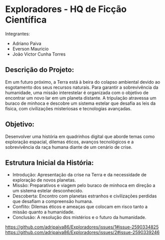 # Exploradores - HQ de Ficção Científica
Integrantes:
- Adriano Paiva
- Everson Mauricio
- João Victor Cunha Torres

## Descrição do Projeto:
Em um futuro próximo, a Terra está à beira do colapso ambiental devido ao esgotamento dos seus recursos naturais. Para garantir a sobrevivência da humanidade, uma missão interestelar é organizada com o objetivo de encontrar um novo lar em um planeta distante. A tripulação atravessa um buraco de minhoca e descobre um sistema estelar que desafia as leis da física, com civilizações misteriosas e tecnologias avançadas.

## Objetivo:
Desenvolver uma história em quadrinhos digital que aborde temas como exploração espacial, dilemas éticos, avanços tecnológicos e a sobrevivência da raça humana diante de um cenário de crise.

## Estrutura Inicial da História:
- Introdução: Apresentação da crise na Terra e da necessidade de exploração de novos planetas.
- Missão: Preparativos e viagem pelo buraco de minhoca em direção a um sistema estelar desconhecido.
- Descoberta: Encontro com planetas estranhos e civilizações perdidas que desafiam a compreensão humana.
- Conflito: Dilemas éticos e ameaças que colocam em risco tanto a missão quanto a humanidade.
- Conclusão: A resolução dos mistérios e o futuro da humanidade.

https://github.com/adripaiva86/Exploradores/issues/1#issue-2590334825
https://github.com/adripaiva86/Exploradores/issues/2#issue-2590339246
